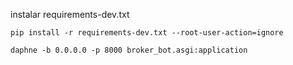 instalar requirements-dev.txt
```
pip install -r requirements-dev.txt --root-user-action=ignore
```


```
daphne -b 0.0.0.0 -p 8000 broker_bot.asgi:application
```
